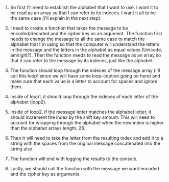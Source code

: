 1. So first I'll need to establish the alphabet that I want to use. I want it to be read as an array so that I can refer to its indeces. I want it all to be the same case (i'll explain in the next step).

2. I need to create a function that takes the message to be encoded/decoded and the cipher key as an argument. The function first needs to change the message to all the same case to match the alphabet that I'm using so that the computer will understand the letters in the message and the letters in the alphabet as equal values (Unicode, amiright?). Then the function needs to read the message as an array so that it can refer to the message by its indeces, just like the alphabet.

3. The function should loop through the indeces of the message array (i'll call this loop1 since we will have some loop-ception going on here) and make sure that each value is a letter to account for spaces and ignore them.

4. Inside of loop1, it should loop through the indeces of each letter of the alphabet (loop2).

5. Inside of loop2, if the message letter matches the alphabet letter, it should increment the index by the shift key amount. This will need to account for wrapping through the alphabet when the new index is higher than the alphabet arrays length, 26.

6. Then it will need to take the letter from the resulting index and add it to a string with the spaces from the original message concatenated into the string also.

7. The function will end with logging the results to the console.

8. Lastly, we should call the function with the message we want encoded and the cipher key as arguments.
